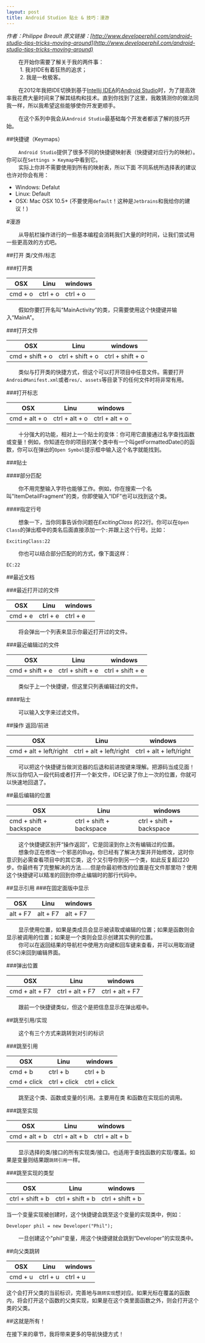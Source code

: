 ```yaml
---
layout: post
title: Android Studion 贴士 & 技巧：漫游
---
```


*作者：Philippe Breault 原文链接：[http://www.developerphil.com/android-studio-tips-tricks-moving-around](http://www.developerphil.com/android-studio-tips-tricks-moving-around)*

&#160;&#160;&#160;&#160;&#160;&#160;&#160;&#160;在开始你需要了解关于我的两件事：  
&#160;&#160;&#160;&#160;&#160;&#160;&#160;&#160; 1. 我对IDE有着狂热的追求；  
&#160;&#160;&#160;&#160;&#160;&#160;&#160;&#160; 2. 我是一枚极客。

&#160;&#160;&#160;&#160;&#160;&#160;&#160;&#160;在2012年我把IDE切换到基于[Intellij IDEA](http://www.jetbrains.com/idea/features/android.html)的[Android Studio](http://developer.android.com/sdk/installing/studio.html)时，为了提高效率我花费大量时间来了解其结构和技术。直到你找到了这里，我敢猜测你的做法同我一样，所以我希望这些能够使你开发更顺手。

&#160;&#160;&#160;&#160;&#160;&#160;&#160;&#160;在这个系列中我会从`Android Studio`最基础每个开发者都该了解的技巧开始。

##快捷键（Keymaps）

&#160;&#160;&#160;&#160;&#160;&#160;&#160;&#160;`Android Studio`提供了很多不同的快捷键映射表（快捷键对应行为的映射）。你可以在`Settings > Keymap`中看到它。  
&#160;&#160;&#160;&#160;&#160;&#160;&#160;&#160;实际上你并不需要使用到所有的映射表，所以下面
不同系统所选择表的建议也许对你会有用：

* Windows: Defalut
* Linux: Default
* OSX: Mac OSX 10.5+ (不要使用`default`！这种是`Jetbrains`和我给你的建议！)

#漫游

&#160;&#160;&#160;&#160;&#160;&#160;&#160;&#160;从导航栏操作进行的一些基本编程会消耗我们大量的时时间，让我们尝试用一些更高效的方式吧。

##打开 类/文件/标志

###打开类

|   OSX   |   Linu  | windows |
|---------|---------|---------|
| cmd + o |ctrl + o |ctrl + o |

&#160;&#160;&#160;&#160;&#160;&#160;&#160;&#160;假如你要打开名叫“MainActivity”的类，只需要使用这个快捷键并输入“MainA”。

###打开文件

|       OSX        |       Linu       |      windows     |
|------------------|------------------|------------------|
| cmd + shift + o  | ctrl + shift + o | ctrl + shift + o |

&#160;&#160;&#160;&#160;&#160;&#160;&#160;&#160;类似与打开类的快捷方式，但这个可以打开项目中任意文件。需要打开`AndroidManifest.xml`或者`res/`、`assets`等目录下的任何文件时将非常有用。

###打开标志

|       OSX        |       Linu       |      windows     |
|------------------|------------------|------------------|
|  cmd + alt + o   |  ctrl + alt + o  |  ctrl + alt + o  |

&#160;&#160;&#160;&#160;&#160;&#160;&#160;&#160;十分强大的功能，相对上一个贴士的变体：你可用它直接通过名字查找函数或变量！例如，你知道在你的项目的某个类中有一个叫getFormattedDate()的函数，你可以在弹出的`Open Symbol`提示框中输入这个名字就能找到。

###贴士

####部分匹配

&#160;&#160;&#160;&#160;&#160;&#160;&#160;&#160;你不用完整输入字符也能够工作。例如，你在搜索一个名叫"ItemDetailFragment"的类，你即使输入“IDF”也可以找到这个类。

####指定行号

&#160;&#160;&#160;&#160;&#160;&#160;&#160;&#160;想象一下，当你同事告诉你问题在*ExcitingClass* 的22行。你可以在`Open Class`的弹出框中的类名后面直接添加一个`:`并跟上这个行号。比如：

	ExcitingClass:22

&#160;&#160;&#160;&#160;&#160;&#160;&#160;&#160;你也可以结合部分匹配的的方式，像下面这样：

	EC:22
	
##最近文档

###最近打开过的文件

|       OSX        |       Linu       |      windows     |
|------------------|------------------|------------------|
|     cmd + e      |     ctrl + e     |     ctrl + e     |

&#160;&#160;&#160;&#160;&#160;&#160;&#160;&#160;将会弹出一个列表来显示你最近打开过的文件。

###最近编辑过的文件

|       OSX        |       Linu       |      windows     |
|------------------|------------------|------------------|
| cmd + shift + e  | ctrl + shift + e | ctrl + shift + e |

&#160;&#160;&#160;&#160;&#160;&#160;&#160;&#160;类似于上一个快捷键，但这里只列表编辑过的文件。

####贴士

&#160;&#160;&#160;&#160;&#160;&#160;&#160;&#160;可以输入文字来过滤文件。

##操作 返回/前进

|          OSX           |           Linu          |         windows         |
|------------------------|-------------------------|-------------------------|
| cmd + alt + left/right | ctrl + alt + left/right | ctrl + alt + left/right |

&#160;&#160;&#160;&#160;&#160;&#160;&#160;&#160;可以把这个快捷键当做浏览器的后退和前进按键来理解。把源码当成见面！所以当你切入一段代码或者打开一个新文件，IDE记录了你上一次的位置，你就可以快速地回退了。

##最后编辑的位置

|           OSX           |           Linu           |          windows         |
|-------------------------|--------------------------|--------------------------|
| cmd + shift + backspace | ctrl + shift + backspace | ctrl + shift + backspace |

&#160;&#160;&#160;&#160;&#160;&#160;&#160;&#160;这个快捷键区别开“操作返回”，它是回滚到你上次有编辑过的位置。  
&#160;&#160;&#160;&#160;&#160;&#160;&#160;&#160;想象你正在修改一个邪恶的Bug，你已经有了解决方案并开始修改，这时你意识到必需查看项目中的其它类，这个又引导你到另一个类，如此反复超过20步。你最终有了完整解决的方法……但是你最初修改的位置是在文件那里叻？使用这个快捷键可以精准的回到你停止编辑时的那行代码中。

##显示引用
###在固定面版中显示

|    OSX   |   Linu   |  windows |
|----------|----------|----------|
| alt + F7 | alt + F7 | alt + F7 |

&#160;&#160;&#160;&#160;&#160;&#160;&#160;&#160;显示使用位置，如果是类成员会显示被读取或编辑的位置；如果是函数则会显示被调用的位置；如果是一个类则会显示创建其实例的位置。   
&#160;&#160;&#160;&#160;&#160;&#160;&#160;&#160;你可以在返回结果的导航栏中使用方向键和回车键来查看，并可以用取消键(ESC)来回到编辑界面。

###弹出位置

|       OSX      |       Linu      |     windows     |
|----------------|-----------------|-----------------|
| cmd + alt + F7 | ctrl + alt + F7 | ctrl + alt + F7 |

&#160;&#160;&#160;&#160;&#160;&#160;&#160;&#160;跟前一个快捷键类似，但这个是把信息显示在弹出框中。

##跳至引用/实现

&#160;&#160;&#160;&#160;&#160;&#160;&#160;&#160;这个有三个方式来跳转到对引的标识

###跳至引用

|      OSX    |     Linu     |   windows    |
|-------------|--------------|--------------|
| cmd + b     | ctrl + b     | ctrl + b     |
| cmd + click | ctrl + click | ctrl + click |

&#160;&#160;&#160;&#160;&#160;&#160;&#160;&#160;跳至这个类、函数或变量的引用。主要用在类
和函数在实现后的调用。
 
###跳至实现

|       OSX     |      Linu      |    windows     |
|---------------|----------------|----------------|
| cmd + alt + b | ctrl + alt + b | ctrl + alt + b |

&#160;&#160;&#160;&#160;&#160;&#160;&#160;&#160;显示选择的类/接口的所有实现类/接口。也适用于查找函数的实现/覆盖。如果是变量则结果跟`跳转引用`一样。

###跳至实现的类型

|        OSX       |       Linu       |     windows      |
|------------------|------------------|------------------|
| ctrl + shift + b | ctrl + shift + b | ctrl + shift + b |

当一个变量实现被创建时，这个快捷键会跳至这个变量的实现类中，例如：

	Developer phil = new Developer("Phil");
	
&#160;&#160;&#160;&#160;&#160;&#160;&#160;&#160;一旦创建这个"phil"变量，用这个快捷键就会跳到“Developer”的实现类中。

##向父类跳转

|    OSX  |   Linu   | windows  |
|---------|----------|----------|
| cmd + u | ctrl + u | ctrl + u |

这个会打开父类的当前标识，完善地与`跳转实现`想对应。如果光标在覆盖的函数内，将会打开这个函数的父类实现，如果是在这个类里面函数之外，则会打开这个类的父类。

##这就是所有！

在接下来的章节，我将带来更多的导航快捷方式！
























